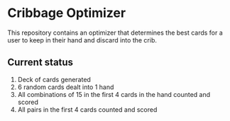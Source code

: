 # Cribbage Optimizer

This repository contains an optimizer that determines the best cards for a user to keep in their hand and discard into the crib.

## Current status
1) Deck of cards generated
2) 6 random cards dealt into 1 hand
3) All combinations of 15 in the first 4 cards in the hand counted and scored
4) All pairs in the first 4 cards counted and scored